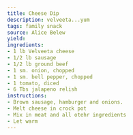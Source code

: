 ```yaml
---
title: Cheese Dip
description: velveeta...yum
tags: family snack
source: Alice Belew
yield: 
ingredients:
- 1 lb Velveeta cheese
- 1/2 lb sausage
- 1/2 lb ground beef
- 1 sm. onion, chopped
- 1 sm. bell pepper, chopped
- 1 tomato, diced
- 6 Tbs jalapeno relish
instructions: 
- Brown sausage, hamburger and onions.
- Melt cheese in crock pot
- Mix in meat and all otehr ingredients
- Let warm
---
```

